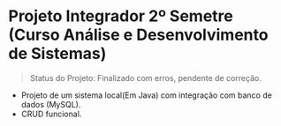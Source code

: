 # Projeto Integrador 2º Semetre (Curso Análise e Desenvolvimento de Sistemas)

> Status do Projeto: Finalizado com erros, pendente de correção.

- Projeto de um sistema local(Em Java) com integração com banco de dados (MySQL). 
- CRUD funcional.
